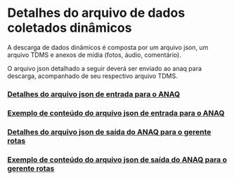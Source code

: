 # Detalhes do arquivo de dados coletados dinâmicos 

A descarga de dados dinâmicos é composta por um arquivo json, um arquivo TDMS e anexos de mídia (fotos, áudio, comentário).

O arquivo json detalhado a seguir deverá ser enviado ao anaq para descarga, acompanhado de seu respectivo arquivo TDMS.

### [Detalhes do arquivo json de entrada para o ANAQ](input_details_json.md) 
### [Exemplo de conteúdo do arquivo json de entrada para o ANAQ](input_file_json.md)
### [Detalhes do arquivo json de saída do ANAQ para o gerente rotas](output_details_json.md) 
### [Exemplo de conteúdo do arquivo json de saída do ANAQ para o gerente rotas](output_file_json.md)
